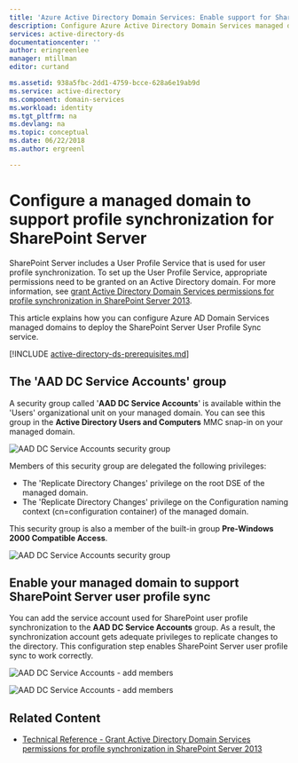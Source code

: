 ```yaml
---
title: 'Azure Active Directory Domain Services: Enable support for SharePoint User Profile service | Microsoft Docs'
description: Configure Azure Active Directory Domain Services managed domains to support profile synchronization for SharePoint Server
services: active-directory-ds
documentationcenter: ''
author: eringreenlee
manager: mtillman
editor: curtand

ms.assetid: 938a5fbc-2dd1-4759-bcce-628a6e19ab9d
ms.service: active-directory
ms.component: domain-services
ms.workload: identity
ms.tgt_pltfrm: na
ms.devlang: na
ms.topic: conceptual
ms.date: 06/22/2018
ms.author: ergreenl

---
```


# Configure a managed domain to support profile synchronization for SharePoint Server
SharePoint Server includes a User Profile Service that is used for user profile synchronization. To set up the User Profile Service, appropriate permissions need to be granted on an Active Directory domain. For more information, see [grant Active Directory Domain Services permissions for profile synchronization in SharePoint Server 2013](https://technet.microsoft.com/library/hh296982.aspx).

This article explains how you can configure Azure AD Domain Services managed domains to deploy the SharePoint Server User Profile Sync service.

[!INCLUDE [active-directory-ds-prerequisites.md](../../includes/active-directory-ds-prerequisites.md)]

## The 'AAD DC Service Accounts' group
A security group called '**AAD DC Service Accounts**' is available within the 'Users' organizational unit on your managed domain. You can see this group in the **Active Directory Users and Computers** MMC snap-in on your managed domain.

![AAD DC Service Accounts security group](./media/active-directory-domain-services-admin-guide/aad-dc-service-accounts.png)

Members of this security group are delegated the following privileges:
- The 'Replicate Directory Changes' privilege on the root DSE of the managed domain.
- The 'Replicate Directory Changes' privilege on the Configuration naming context (cn=configuration container) of the managed domain.

This security group is also a member of the built-in group **Pre-Windows 2000 Compatible Access**.

![AAD DC Service Accounts security group](./media/active-directory-domain-services-admin-guide/aad-dc-service-accounts-properties.png)


## Enable your managed domain to support SharePoint Server user profile sync
You can add the service account used for SharePoint user profile synchronization to the **AAD DC Service Accounts** group. As a result, the synchronization account gets adequate privileges to replicate changes to the directory. This configuration step enables SharePoint Server user profile sync to work correctly.

![AAD DC Service Accounts - add members](./media/active-directory-domain-services-admin-guide/aad-dc-service-accounts-add-member.png)

![AAD DC Service Accounts - add members](./media/active-directory-domain-services-admin-guide/aad-dc-service-accounts-add-member2.png)

## Related Content
* [Technical Reference - Grant Active Directory Domain Services permissions for profile synchronization in SharePoint Server 2013](https://technet.microsoft.com/library/hh296982.aspx)
